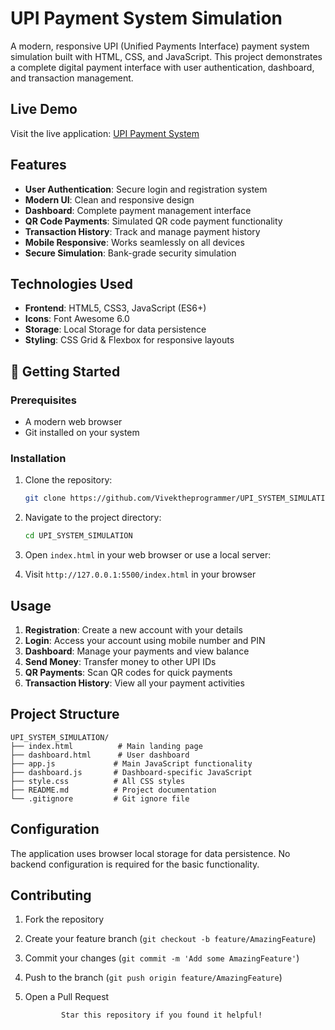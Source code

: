 # UPI Payment System Simulation

A modern, responsive UPI (Unified Payments Interface) payment system simulation built with HTML, CSS, and JavaScript. This project demonstrates a complete digital payment interface with user authentication, dashboard, and transaction management.

## Live Demo

Visit the live application: [UPI Payment System](https://vivektheprogrammer.github.io/UPI_SYSTEM_SIMULATION)

## Features

- **User Authentication**: Secure login and registration system
- **Modern UI**: Clean and responsive design
- **Dashboard**: Complete payment management interface
- **QR Code Payments**: Simulated QR code payment functionality
- **Transaction History**: Track and manage payment history
- **Mobile Responsive**: Works seamlessly on all devices
- **Secure Simulation**: Bank-grade security simulation

## Technologies Used

- **Frontend**: HTML5, CSS3, JavaScript (ES6+)
- **Icons**: Font Awesome 6.0
- **Storage**: Local Storage for data persistence
- **Styling**: CSS Grid & Flexbox for responsive layouts


## 🚀 Getting Started

### Prerequisites

- A modern web browser
- Git installed on your system

### Installation

1. Clone the repository:
   ```bash
   git clone https://github.com/Vivektheprogrammer/UPI_SYSTEM_SIMULATION.git
   ```

2. Navigate to the project directory:
   ```bash
   cd UPI_SYSTEM_SIMULATION
   ```

3. Open `index.html` in your web browser or use a local server:


4. Visit `http://127.0.0.1:5500/index.html` in your browser

## Usage

1. **Registration**: Create a new account with your details
2. **Login**: Access your account using mobile number and PIN
3. **Dashboard**: Manage your payments and view balance
4. **Send Money**: Transfer money to other UPI IDs
5. **QR Payments**: Scan QR codes for quick payments
6. **Transaction History**: View all your payment activities

## Project Structure

```
UPI_SYSTEM_SIMULATION/
├── index.html          # Main landing page
├── dashboard.html      # User dashboard
├── app.js             # Main JavaScript functionality
├── dashboard.js       # Dashboard-specific JavaScript
├── style.css          # All CSS styles
├── README.md          # Project documentation
└── .gitignore         # Git ignore file
```

## Configuration

The application uses browser local storage for data persistence. No backend configuration is required for the basic functionality.

## Contributing

1. Fork the repository
2. Create your feature branch (`git checkout -b feature/AmazingFeature`)
3. Commit your changes (`git commit -m 'Add some AmazingFeature'`)
4. Push to the branch (`git push origin feature/AmazingFeature`)
5. Open a Pull Request

               Star this repository if you found it helpful!
